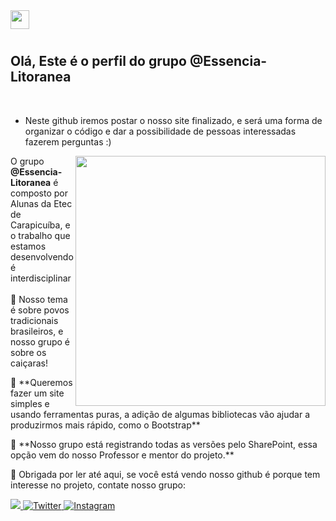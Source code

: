 
<img src="https://github.com/iampavangandhi/iampavangandhi/blob/master/gifs/Hi.gif" width="30px"/> 

# <h2>Olá, Este é o perfil do grupo @Essencia-Litoranea</h2>
 

<br>

- Neste github iremos postar o nosso site finalizado, e será uma forma de organizar o código e dar a possibilidade de pessoas interessadas fazerem perguntas :)

<img src="https://github.com/Essencia-Litoranea/Essencia-Litoranea/assets/148976823/2ee9b2aa-8cd6-41b0-b45f-b4802497a858" min-width="400px" max-width="400px" width="400px" align="right"/>

<p width="300px" align="left"> 
  O grupo <strong>@Essencia-Litoranea</strong> é composto por Alunas da Etec de Carapicuíba, 
  e o trabalho que estamos desenvolvendo é interdisciplinar<br><br>
 🪼 Nosso tema é sobre povos tradicionais brasileiros, e nosso grupo é sobre os caiçaras!
</p>

<p align="left">
  🪸 **Queremos fazer um site simples e usando ferramentas puras, a adição de algumas bibliotecas vão ajudar a produzirmos mais rápido, como o Bootstrap**
</p>

<p align="left">
  🐚 **Nosso grupo está registrando todas as versões pelo SharePoint, essa opção vem do nosso Professor e mentor do projeto.**
</p>

<p align="left">
  🦑 Obrigada por ler até aqui, se você está vendo nosso github é porque tem interesse no projeto, contate nosso grupo:
</p>

<p align="left">
  <a href="mailto:essenciacaicara.2308@gmail.com?subject=Tenho uma dúvida sobre o projeto!">
  <img src="https://img.shields.io/badge/-Gmail-FF0000?style=flat-square&labelColor=FF0000&logo=gmail&logoColor=white" alt"Email"/>
  </a>

  <a href="SEU_LINK_DO_TWITTER" alt="Twitter">
  <img src="https://img.shields.io/badge/-Twitter-1DA1F2?style=flat-square&labelColor=1DA1F2&logo=twitter&logoColor=white" alt="Twitter"/>
</a>


  <a href="#" alt="Instagram">
  <img src="https://img.shields.io/badge/-Instagram-DF0174?style=flat-square&labelColor=DF0174&logo=instagram&logoColor=white" alt="Instagram"/></a>
</p>

<!---
Essencia-Litoranea/Essencia-Litoranea is a ✨ special ✨ repository because its `README.md` (this file) appears on your GitHub profile.
You can click the Preview link to take a look at your changes.
--->
